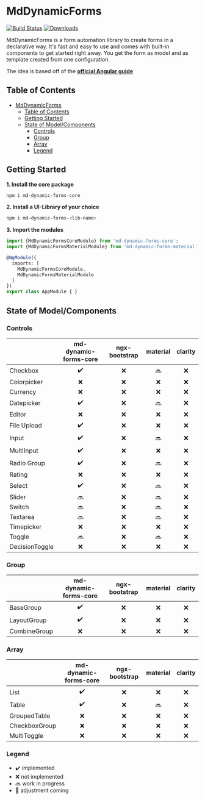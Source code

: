 # MdDynamicForms


[![Build Status](https://travis-ci.com/officialMKL/md-dynamic-forms.svg?branch=master)](https://travis-ci.com/officialMKL/md-dynamic-forms)
[![Downloads](https://img.shields.io/npm/dm/md-dynamic-forms-core.svg)](https://npmjs.com/package/md-dynamic-forms-core)

MdDynamicForms is a form automation library to create forms in a declarative way.
It's fast and easy to use and comes with built-in components to get started right away.
You get the form as model and as template created from one configuration.

The idea is based off of the [**official Angular guide**](https://angular.io/guide/dynamic-form)

## Table of Contents
- [MdDynamicForms](#mddynamicforms)
  - [Table of Contents](#table-of-contents)
  - [Getting Started](#getting-started)
  - [State of Model/Components](#state-of-modelcomponents)
    - [Controls](#controls)
    - [Group](#group)
    - [Array](#array)
    - [Legend](#legend)

## Getting Started

**1. Install the core package**
```bash
npm i md-dynamic-forms-core
```

**2. Install a UI-Library of your choice**
```bash
npm i md-dynamic-forms-<lib-name>
```

**3. Import the modules**
```typescript
import {MdDynamicFormsCoreModule} from 'md-dynamic-forms-core';
import {MdDynamicFormsMaterialModule} from 'md-dynamic-forms-material';

@NgModule({
  imports: [
    MdDynamicFormsCoreModule,
    MdDynamicFormsMaterialModule
  ]
})
export class AppModule { }
```

## State of Model/Components

### Controls
|                	|md-dynamic-forms-core|ngx-bootstrap|material|clarity|
|----------------	|:-:|:-:|:-:|:-:|
| Checkbox       	|:heavy_check_mark:|:x:|:soon:|:x:|
| Colorpicker    	|:x:|:x:|:x:|:x:|
| Currency      	|:x:|:x:|:x:|:x:|
| Datepicker     	|:heavy_check_mark:|:x:|:soon:|:x:|
| Editor         	|:x:|:x:|:x:|:x:|
| File Upload    	|:heavy_check_mark:|:x:|:x:|:x:|
| Input          	|:heavy_check_mark:|:x:|:soon:|:x:|
| MultiInput     	|:heavy_check_mark:|:x:|:x:|:x:|
| Radio Group    	|:heavy_check_mark:|:x:|:soon:|:x:|
| Rating         	|:x:|:x:|:x:|:x:|
| Select         	|:heavy_check_mark:|:x:|:soon:|:x:|
| Slider         	|:soon:|:x:|:soon:|:x:|
| Switch         	|:soon:|:x:|:soon:|:x:|
| Textarea       	|:soon:|:x:|:soon:|:x:|
| Timepicker     	|:x:|:x:|:x:|:x:|
| Toggle        	|:soon:|:x:|:soon:|:x:|
| DecisionToggle 	|:x:|:x:|:x:|:x:|

### Group
|                	|md-dynamic-forms-core|ngx-bootstrap|material|clarity|
|----------------	|:-:|:-:|:-:|:-:|
| BaseGroup      	|:heavy_check_mark:|:x:|:x:|:x:|
| LayoutGroup   	|:heavy_check_mark:|:x:|:x:|:x:|
| CombineGroup   	|:x:|:x:|:x:|:x:|

### Array
|                	|md-dynamic-forms-core|ngx-bootstrap|material|clarity|
|----------------	|:-:|:-:|:-:|:-:|
| List          	|:heavy_check_mark:|:x:|:x:|:x:|
| Table         	|:heavy_check_mark:|:x:|:soon:|:x:|
| GroupedTable   	|:x:|:x:|:x:|:x:|
| CheckboxGroup 	|:x:|:x:|:x:|:x:|
| MultiToggle 	|:x:|:x:|:x:|:x:|

### Legend
* :heavy_check_mark: implemented
* :x: not implemented
* :soon: work in progress
* :arrows_counterclockwise: adjustment coming
